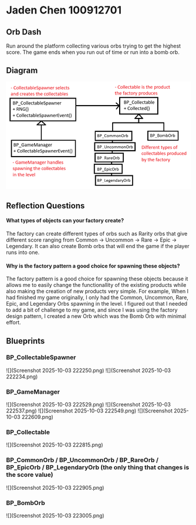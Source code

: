 # Jaden Chen 100912701

## Orb Dash
Run around the platform collecting various orbs trying to get the highest score. The game ends when you run out of time or run into a bomb orb.

## Diagram
![](Lab2Diagram.png)

## Reflection Questions

#### What types of objects can your factory create?

The factory can create different types of orbs such as Rarity orbs that give different score ranging from Common -> Uncommon -> Rare -> Epic -> Legendary. It can also create Bomb orbs that will end the game if the player runs into one.

#### Why is the factory pattern a good choice for spawning these objects?

The factory pattern is a good choice for spawning these objects because it allows me to easily change the functionallity of the existing products while also making the creation of new products very simple. For example, When I had finished my game originally, I only had the Common, Uncommon, Rare, Epic, and Legendary Orbs spawning in the level. I figured out that I needed to add a bit of challenge to my game, and since I was using the factory design pattern, I created a new Orb which was the Bomb Orb with minimal effort.

## Blueprints

### BP_CollectableSpawner
![](Screenshot 2025-10-03 222250.png)
![](Screenshot 2025-10-03 222234.png)

### BP_GameManager
![](Screenshot 2025-10-03 222529.png)
![](Screenshot 2025-10-03 222537.png)
![](Screenshot 2025-10-03 222549.png)
![](Screenshot 2025-10-03 222609.png)

### BP_Collectable
![](Screenshot 2025-10-03 222815.png)

### BP_CommonOrb / BP_UncommonOrb / BP_RareOrb / BP_EpicOrb / BP_LegendaryOrb (the only thing that changes is the score value)
![](Screenshot 2025-10-03 222905.png)

### BP_BombOrb
![](Screenshot 2025-10-03 223005.png)